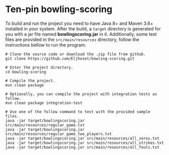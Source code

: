 # Ten-pin bowling-scoring
To build and run the project you need to have Java 8+ and Maven 3.6+ installed in your system. After the build, a `target` directory is generated for you with a jar file named **bowlingscoring.jar** in it. Additionally, some test files are provided in the `src/main/resources` directory, follow the instructions bellow to run the program.

``` shell
# Clone the source code or download the .zip file from github.
git clone https://github.com/Eljhoset/bowling-scoring.git

# Enter the project directory.
cd bowling-scoring

# Compile the project.
mvn clean package

# Optionally, you can compile the project with integration tests as follow.
mvn clean package integration-test

# Use one of the follow command to test with the provided sample files.
java -jar target/bowlingscoring.jar src/main/resources/regular_game.txt
java -jar target/bowlingscoring.jar src/main/resources/regular_game_two_players.txt
java -jar target/bowlingscoring.jar src/main/resources/all_zeros.txt
java -jar target/bowlingscoring.jar src/main/resources/all_strikes.txt
java -jar target/bowlingscoring.jar src/main/resources/all_fouls.txt

```
